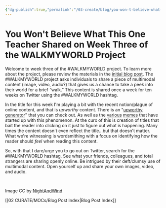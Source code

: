 ```yaml
---
{"dg-publish":true,"permalink":"/03-create/blog/you-won-t-believe-what-this-one-teacher-shared-on-week-three-of-the-walkmyworld-project/","title":"You Won't Believe What This One Teacher Shared on Week Three of the WALKMYWORLD Project","tags":["walkmyworld"]}
---
```


# You Won't Believe What This One Teacher Shared on Week Three of the WALKMYWORLD Project

Welcome to week three of the #WALKMYWORLD project. To learn more about the project, please review the materials in the [initial blog post](http://wiobyrne.com/walkmyworld/). The #WALKMYWORLD project asks individuals to share a piece of multimodal content (image, video, audio?) that gives us a chance to take a peek into their world for a brief “walk.” This content is shared once a week for ten weeks on Twitter using the #WALKMYWORLD hashtag.

In the title for this week I'm playing a bit with the recent notion/plague of online content, and that is _upworthy_ content. There is an "[upworthy generator](http://www.upworthygenerator.com/)" that you can check out. As well as the [various](http://www.adweek.com/adfreak/create-your-own-overly-emotional-click-baiting-headline-upworthy-generator-153984) [memes](http://knowyourmeme.com/memes/upworthy-headlines) that have started up with this phenomenon. At the curx of this is creation of titles that bait the reader into clicking on it just to figure out what is happening. Many times the content doesn't even reflect the title...but that doesn't matter. What we're witnessing is wordsmithing with a focus on identifying how the reader should _feel_ when reading this content.

So, with that I dare/urge you to go out on Twitter, search for the #WALKMYWORLD hashtag. See what your friends, colleagues, and total strangers are sharing openly online. Be intrigued by their deft/clumsy use of multimodal content. Open yourself up and share your own images, video, and audio.

 

Image CC by [NightAndWind](http://www.deviantart.com/art/Walking-312551070)

[[02 CURATE/MOCs/Blog Post Index\|Blog Post Index]]